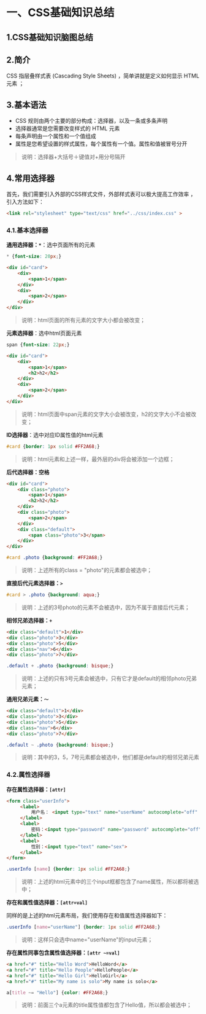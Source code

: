 # 一、CSS基础知识总结

## 1.CSS基础知识脑图总结



## 2.简介

CSS 指层叠样式表 (Cascading Style Sheets) ，简单讲就是定义如何显示 HTML 元素 ；

## 3.基本语法

* CSS 规则由两个主要的部分构成：选择器，以及一条或多条声明 
* 选择器通常是您需要改变样式的 HTML 元素 
* 每条声明由一个属性和一个值组成 
* 属性是您希望设置的样式属性，每个属性有一个值。属性和值被冒号分开 

> 说明：选择器+大括号＋键值对+用分号隔开 

## 4.常用选择器

首先，我们需要引入外部的CSS样式文件，外部样式表可以极大提高工作效率 ，引入方法如下：

```html
<link rel="stylesheet" type="text/css" href="../css/index.css" >
```

### 4.1.基本选择器

**通用选择器：`*`**：选中页面所有的元素

```css
* {font-size: 20px;}
```

```html
<div id="card">
    <div>
        <span>1</span>
    </div>
    <div>
        <span>2</span>
    </div>
</div>
```

> 说明：html页面的所有元素的文字大小都会被改变；

**元素选择器**：选中html页面元素

```css
span {font-size: 22px;}
```

```html
<div id="card">
    <div>
        <span>1</span>
        <h2>h2</h2>
    </div>
    <div>
        <span>2</span>
    </div>
</div>
```

> 说明：html页面中span元素的文字大小会被改变，h2的文字大小不会被改变；

**ID选择器**：选中对应ID属性值的html元素

```css
#card {border: 1px solid #FF2A68;}
```

> 说明：html元素和上述一样，最外层的div将会被添加一个边框；

**后代选择器：空格**

```html
<div id="card">
    <div class="photo">
        <span>1</span>
        <h2>h2</h2>
    </div>
    <div class="photo">
        <span>2</span>
    </div>
    <div class="default">
        <span class="photo">3</span>
    </div>
</div>
```

```css
#card .photo {background: #FF2A68;}
```

> 说明：上述所有的class = "photo"的元素都会被选中；

**直接后代元素选择器：`>`**

```css
#card > .photo {background: aqua;}
```

> 说明：上述的3号photo的元素不会被选中，因为不属于直接后代元素；

**相邻兄弟选择器：`+`**

```html
<div class="default">1</div>
<div class="photo">3</div>
<div class="photo">5</div>
<div class="nav">6</div>
<div class="photo">7</div>
```

```css
.default + .photo {background: bisque;}
```

> 说明：上述的只有3号元素会被选中，只有它才是default的相邻photo兄弟元素；

**通用兄弟元素：`～`**

```html
<div class="default">1</div>
<div class="photo">3</div>
<div class="photo">5</div>
<div class="nav">6</div>
<div class="photo">7</div>
```

```css
.default ~ .photo {background: bisque;}
```

> 说明：其中的3，5，7号元素都会被选中，他们都是default的相邻兄弟元素

### 4.2.属性选择器

**存在属性选择器：`[attr]`**

```html
<form class="userInfo">
     <label>
         用户名： <input type="text" name="userName" autocomplete="off" placeholder="用户名">
     </label>
     <label>
         密码：<input type="password" name="password" autocomplete="off" placeholder="密码">
     </label>
     <label>
         性别：<input type="text" name="sex">
     </label>
</form>
```

```css
.userInfo [name] {border: 1px solid #FF2A68;}
```

> 说明：上述的html元素中的三个input框都包含了name属性，所以都将被选中；

**存在和属性值选择器：`[attr=val]`**

同样的是上述的html元素布局，我们使用存在和值属性选择器如下：

```css
.userInfo [name="userName"] {border: 1px solid #FF2A68;}
```

> 说明：这样只会选中name="userName"的input元素；

**存在属性同事包含属性值选择器：`[attr ~=val]`**

```html
<a href="#" title="Hello Word">HelloWord</a>
<a href="#" title="Hello People">HelloPeople</a>
<a href="#" title="Hello Girl">HelloGirl</a>
<a href="#" title="My name is solo">My name is solo</a>
```

```css
a[title ~= "Hello"] {color: #FF2A68;}
```

> 说明：前面三个a元素的title属性值都包含了Hello值，所以都会被选中；


